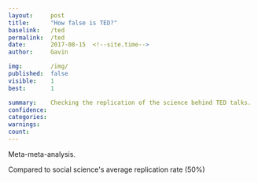 ```yaml
---
layout:     post
title:      "How false is TED?"
baselink:   /ted
permalink:  /ted
date:       2017-08-15  <!--site.time-->
author:     Gavin

img:        /img/
published:	false
visible: 	1
best:		1

summary:    Checking the replication of the science behind TED talks.
confidence:	
categories: 
warnings:	
count:		
---
```



Meta-meta-analysis.

Compared to social science's average replication rate (50%)